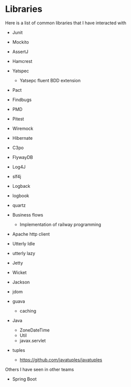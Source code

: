 # Libraries

Here is a list of common libraries that I have interacted with

- Junit
- Mockito
- AssertJ
- Hamcrest
- Yatspec
  - Yatsepc fluent BDD extension
- Pact
- Findbugs
- PMD
- Pitest
- Wiremock

- Hibernate
- C3po
- FlywayDB

- Log4J
- slf4j
- Logback
- logbook

- quartz
- Business flows
  - Implementation of railway programming
- Apache http client
- Utterly Idle
- utterly lazy
- Jetty
- Wicket
- Jackson
- jdom
- guava
  - caching
- Java
  - ZoneDateTime
  - Util
  - javax.servlet
- tuples
  - https://github.com/javatuples/javatuples

Others I have seen in other teams

- Spring Boot
